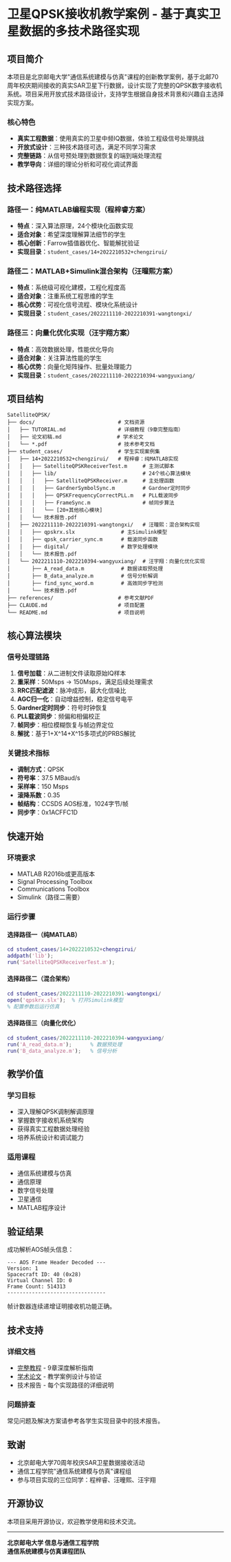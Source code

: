 # 卫星QPSK接收机教学案例 - 基于真实卫星数据的多技术路径实现

## 项目简介

本项目是北京邮电大学"通信系统建模与仿真"课程的创新教学案例，基于北邮70周年校庆期间接收的真实SAR卫星下行数据，设计实现了完整的QPSK数字接收机系统。项目采用开放式技术路径设计，支持学生根据自身技术背景和兴趣自主选择实现方案。

### 核心特色

- **真实工程数据**：使用真实的卫星中频IQ数据，体验工程级信号处理挑战
- **开放式设计**：三种技术路径可选，满足不同学习需求
- **完整链路**：从信号预处理到数据恢复的端到端处理流程
- **教学导向**：详细的理论分析和可视化调试界面

## 技术路径选择

### 路径一：纯MATLAB编程实现（程梓睿方案）
- **特点**：深入算法原理，24个模块化函数实现
- **适合对象**：希望深度理解算法细节的学生
- **核心创新**：Farrow插值器优化、智能解扰验证
- **实现目录**：`student_cases/14+2022210532+chengzirui/`

### 路径二：MATLAB+Simulink混合架构（汪曈熙方案）
- **特点**：系统级可视化建模，工程化程度高
- **适合对象**：注重系统工程思维的学生
- **核心优势**：可视化信号流程、模块化系统设计
- **实现目录**：`student_cases/2022211110-2022210391-wangtongxi/`

### 路径三：向量化优化实现（汪宇翔方案）
- **特点**：高效数据处理，性能优化导向
- **适合对象**：关注算法性能的学生
- **核心优势**：向量化矩阵操作、批量处理能力
- **实现目录**：`student_cases/2022211110-2022210394-wangyuxiang/`

## 项目结构

```
SatelliteQPSK/
├── docs/                           # 文档资源
│   ├── TUTORIAL.md                 # 详细教程（9章完整指南）
│   ├── 论文初稿.md                  # 学术论文
│   └── *.pdf                       # 技术参考文档
├── student_cases/                  # 学生实现案例集
│   ├── 14+2022210532+chengzirui/   # 程梓睿：纯MATLAB实现
│   │   ├── SatelliteQPSKReceiverTest.m     # 主测试脚本
│   │   ├── lib/                            # 24个核心算法模块
│   │   │   ├── SatelliteQPSKReceiver.m     # 主处理函数
│   │   │   ├── GardnerSymbolSync.m         # Gardner定时同步
│   │   │   ├── QPSKFrequencyCorrectPLL.m   # PLL载波同步
│   │   │   ├── FrameSync.m                 # 帧同步算法
│   │   │   └── [20+其他核心模块]
│   │   └── 技术报告.pdf
│   ├── 2022211110-2022210391-wangtongxi/   # 汪曈熙：混合架构实现
│   │   ├── qpskrx.slx               # 主Simulink模型
│   │   ├── qpsk_carrier_sync.m      # 载波同步函数
│   │   ├── digital/                 # 数字处理模块
│   │   └── 技术报告.pdf
│   └── 2022211110-2022210394-wangyuxiang/  # 汪宇翔：向量化优化实现
│       ├── A_read_data.m            # 数据读取预处理
│       ├── B_data_analyze.m         # 信号分析解调
│       ├── find_sync_word.m         # 高效同步字检测
│       └── 技术报告.pdf
├── references/                     # 参考文献PDF
├── CLAUDE.md                       # 项目配置
└── README.md                       # 项目说明
```

## 核心算法模块

### 信号处理链路
1. **信号加载**：从二进制文件读取原始IQ样本
2. **重采样**：50Msps → 150Msps，满足后续处理需求
3. **RRC匹配滤波**：脉冲成形，最大化信噪比
4. **AGC归一化**：自动增益控制，稳定信号电平
5. **Gardner定时同步**：符号时钟恢复
6. **PLL载波同步**：频偏和相偏校正
7. **帧同步**：相位模糊恢复与帧边界定位
8. **解扰**：基于1+X^14+X^15多项式的PRBS解扰

### 关键技术指标
- **调制方式**：QPSK
- **符号率**：37.5 MBaud/s
- **采样率**：150 Msps
- **滚降系数**：0.35
- **帧结构**：CCSDS AOS标准，1024字节/帧
- **同步字**：0x1ACFFC1D

## 快速开始

### 环境要求
- MATLAB R2016b或更高版本
- Signal Processing Toolbox
- Communications Toolbox
- Simulink（路径二需要）

### 运行步骤

#### 选择路径一（纯MATLAB）
```matlab
cd student_cases/14+2022210532+chengzirui/
addpath('lib');
run('SatelliteQPSKReceiverTest.m');
```

#### 选择路径二（混合架构）
```matlab
cd student_cases/2022211110-2022210391-wangtongxi/
open('qpskrx.slx');  % 打开Simulink模型
% 配置参数后运行仿真
```

#### 选择路径三（向量化优化）
```matlab
cd student_cases/2022211110-2022210394-wangyuxiang/
run('A_read_data.m');      % 数据预处理
run('B_data_analyze.m');   % 信号分析
```

## 教学价值

### 学习目标
- 深入理解QPSK调制解调原理
- 掌握数字接收机系统架构
- 获得真实工程数据处理经验
- 培养系统设计和调试能力

### 适用课程
- 通信系统建模与仿真
- 通信原理
- 数字信号处理
- 卫星通信
- MATLAB程序设计

## 验证结果

成功解析AOS帧头信息：
```
--- AOS Frame Header Decoded ---
Version: 1
Spacecraft ID: 40 (0x28)
Virtual Channel ID: 0
Frame Count: 514313
--------------------------------
```

帧计数器连续递增证明接收机功能正确。

## 技术支持

### 详细文档
- [完整教程](docs/TUTORIAL.md) - 9章深度解析指南
- [学术论文](docs/基于真实卫星数据的QPSK接收机教学案例设计与实现（初稿）.md) - 教学案例设计与验证
- 技术报告 - 每个实现路径的详细说明

### 问题排查
常见问题及解决方案请参考各学生实现目录中的技术报告。

## 致谢

- 北京邮电大学70周年校庆SAR卫星数据接收活动
- 通信工程学院"通信系统建模与仿真"课程组
- 参与项目实现的三位同学：程梓睿、汪曈熙、汪宇翔

## 开源协议

本项目采用开源协议，欢迎教学使用和技术交流。

---

**北京邮电大学 信息与通信工程学院**  
**通信系统建模与仿真课程团队**